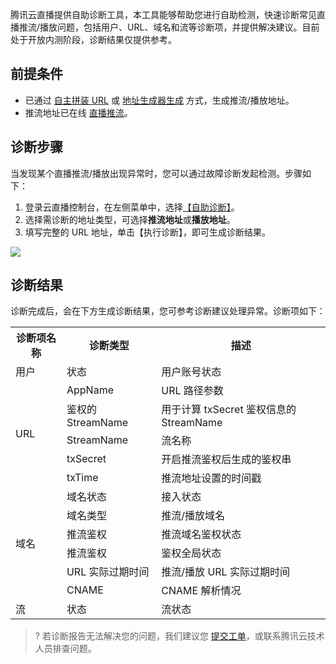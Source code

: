 腾讯云直播提供自助诊断工具，本工具能够帮助您进行自助检测，快速诊断常见直播推流/播放问题，包括用户、URL、域名和流等诊断项，并提供解决建议。目前处于开放内测阶段，诊断结果仅提供参考。

## 前提条件
- 已通过 [自主拼装 URL](https://cloud.tencent.com/document/product/267/32720) 或 [地址生成器生成](https://cloud.tencent.com/document/product/267/35257) 方式，生成推流/播放地址。
- 推流地址已在线 [直播推流](https://cloud.tencent.com/document/product/267/32732)。


## 诊断步骤

当发现某个直播推流/播放出现异常时，您可以通过故障诊断发起检测。步骤如下：

1. 登录云直播控制台，在左侧菜单中，选择[【自助诊断】](https://console.cloud.tencent.com/live/tools/selfcheck)。
2. 选择需诊断的地址类型，可选择**推流地址**或**播放地址**。
3. 填写完整的 URL 地址，单击【执行诊断】，即可生成诊断结果。

![](https://main.qcloudimg.com/raw/1c25e0015fad4b23173560991fcd5caa.png)

## 诊断结果

诊断完成后，会在下方生成诊断结果，您可参考诊断建议处理异常。诊断项如下：

<table>
<tr><th>诊断项名称</th><th>诊断类型</th><th>描述</th>
</tr><tr>
<td>用户</td>
<td>状态</td>
<td>用户账号状态</td>
</tr><tr>
<td rowspan="5">URL</td>
<td>AppName</td>
<td>URL 路径参数</td>
</tr><tr>
<td>鉴权的 StreamName</td>
<td>用于计算 txSecret 鉴权信息的 StreamName</td>
</tr><tr>
<td>StreamName</td>
<td>流名称</td>
</tr><tr>
<td>txSecret</td>
<td>开启推流鉴权后生成的鉴权串</td>
</tr><tr>
<td>txTime</td>
<td>推流地址设置的时间戳</td>
</tr><tr>
<td rowspan="6">域名</td>
<td>域名状态</td>
<td>接入状态</td>
</tr><tr>
<td>域名类型</td>
<td>推流/播放域名</td>
</tr><tr>
<td>推流鉴权</td>
<td>推流域名鉴权状态</td>
</tr><tr>
<td>推流鉴权</td>
<td>鉴权全局状态</td>
</tr><tr>
<td>URL 实际过期时间</td>
<td>推流/播放 URL 实际过期时间</td>
</tr><tr>
<td>CNAME</td>
<td>CNAME 解析情况</td>
</tr><tr>
<td>流</td>
<td>状态</td>
<td>流状态</td>
</tr></table>

>? 若诊断报告无法解决您的问题，我们建议您 [提交工单](https://console.cloud.tencent.com/workorder/category)，或联系腾讯云技术人员排查问题。
